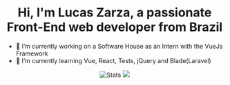 <!--
**lucaszarza/lucaszarza** is a ✨ _special_ ✨ repository because its `README.md` (this file) appears on your GitHub profile.

Here are some ideas to get you started:

- 🔭 I’m currently working on a Software House with the VueJs Framework
- 🌱 I’m currently learning Vue, React, Tests, jQuery and Blade(Laravel)
- 👯 I’m looking to collaborate on ...
- 🤔 I’m looking for help with ...
- 💬 Ask me about ...
- 📫 How to reach me: ...
- 😄 Pronouns: ...
- ⚡ Fun fact: ...
-->

<h1 align="center">Hi, I'm Lucas Zarza, a passionate Front-End web developer from Brazil</h1> 

- 🔭 I’m currently working on a Software House as an Intern with the VueJs Framework 
- 🌱 I’m currently learning Vue, React, Tests, jQuery and Blade(Laravel)

<p align="center"> 
	<a href="https://www.linkedin.com/in/lucaszarza/>" 
		  <img src="https://img.shields.io/badge/-LinkedIn-blue?style=flat&logo=Linkedin&logoColor=white&link=https://www.linkedin.com/in/lucaszarza/" alt="Linkedin badge" />
	</a>
</p>

<p align="center">
  <img src="https://github-readme-stats.vercel.app/api?username=lucaszarza&hide=prs" alt="Stats" />
  <img src="https://github-readme-stats.vercel.app/api/top-langs/?username=lucaszarza&layout=compact" />
</p>
